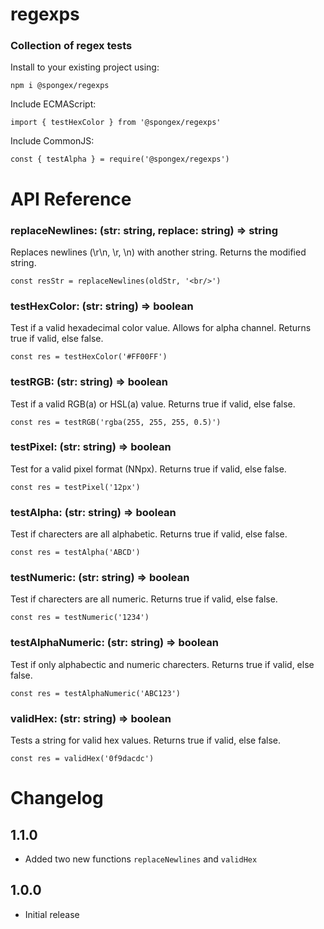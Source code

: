 # regexps

### Collection of regex tests

Install to your existing project using:
```
npm i @spongex/regexps
```

Include ECMAScript:
```
import { testHexColor } from '@spongex/regexps'
```

Include CommonJS:
```
const { testAlpha } = require('@spongex/regexps')
```

# API Reference

### replaceNewlines: (str: string, replace: string) => string
Replaces newlines (\r\n, \r, \n) with another string.
Returns the modified string.
```
const resStr = replaceNewlines(oldStr, '<br/>')
```

### testHexColor: (str: string) => boolean
Test if a valid hexadecimal color value.  Allows for alpha channel.
Returns true if valid, else false.
```
const res = testHexColor('#FF00FF')
```

### testRGB: (str: string) => boolean
Test if a valid RGB(a) or HSL(a) value.
Returns true if valid, else false.
```
const res = testRGB('rgba(255, 255, 255, 0.5)')
```

### testPixel: (str: string) => boolean
Test for a valid pixel format (NNpx).
Returns true if valid, else false.
```
const res = testPixel('12px')
```

### testAlpha: (str: string) => boolean
Test if charecters are all alphabetic.
Returns true if valid, else false.
```
const res = testAlpha('ABCD')
```

### testNumeric: (str: string) => boolean
Test if charecters are all numeric.
Returns true if valid, else false.
```
const res = testNumeric('1234')
```

### testAlphaNumeric: (str: string) => boolean
Test if only alphabectic and numeric charecters.
Returns true if valid, else false.
```
const res = testAlphaNumeric('ABC123')
```

### validHex: (str: string) => boolean
Tests a string for valid hex values.
Returns true if valid, else false.
```
const res = validHex('0f9dacdc')
```

# Changelog

## 1.1.0
- Added two new functions `replaceNewlines` and `validHex`

## 1.0.0
- Initial release

